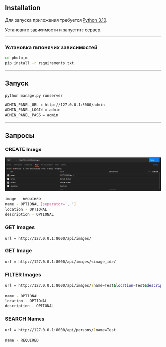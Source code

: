 ## Installation

Для запуска приложения требуется [Python 3.10](https://www.python.org/downloads/release/python-3104/).

Установите зависимости и запустите сервер.

***

### Установка питонячих зависимостей

```sh
cd photo_m
pip install -r requirements.txt
```

***

## Запуск

```sh
python manage.py runserver
```

```sh
ADMIN_PANEL_URL = http://127.0.0.1:8000/admin
ADMIN_PANEL_LOGIN = admin
ADMIN_PANEL_PASS = admin
```

***

## Запросы

### CREATE Image

![Alt text](for_readme/create_iamge.png?raw=true "Create")

```sh
image - REQUIRED
name - OPTIONAL [separator=', ']
location - OPTIONAL
description - OPTIONAL
```

### GET Images

```sh
url = http://127.0.0.1:8000/api/images/
```

### GET Image

```sh
url = http://127.0.0.1:8000/api/images/<image_id>/
```

### FILTER Images

```sh
url = http://127.0.0.1:8000/api/images/?name=Test&location=Test&description=Test

name - OPTIONAL
location - OPTIONAL
description - OPTIONAL
```


### SEARCH Names

```sh
url = http://127.0.0.1:8000/api/persons/?name=Test

name - REQUIRED
```